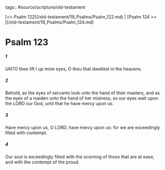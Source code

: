 tags:: #source/scripture/old-testament

[<< Psalm 122[(/old-testament/19_Psalms/Psalm_122.md) | [Psalm 124 >>[(/old-testament/19_Psalms/Psalm_124.md)

# Psalm 123

##### 1

UNTO thee lift I up mine eyes, O thou that dwellest in the heavens.

##### 2

Behold, as the eyes of servants look unto the hand of their masters, and as the eyes of a maiden unto the hand of her mistress; so our eyes wait upon the LORD our God, until that he have mercy upon us.

##### 3

Have mercy upon us, O LORD, have mercy upon us: for we are exceedingly filled with contempt.

##### 4

Our soul is exceedingly filled with the scorning of those that are at ease, and with the contempt of the proud.
